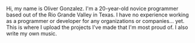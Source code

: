 Hi, my name is Oliver Gonzalez. I'm a 20-year-old novice programmer based out of the Rio Grande Valley in Texas. I have no experience working as a
programmer or developer for any organizations or companies... yet. This is where I upload the projects I've made that I'm most proud of. I also 
write my own music.
